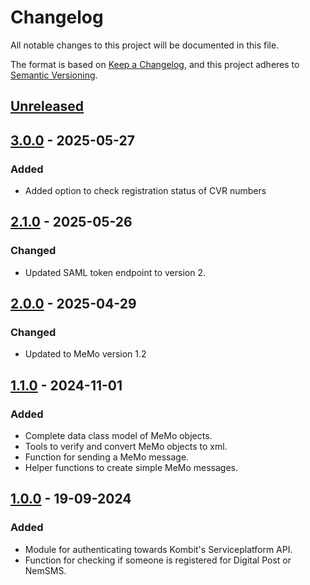# Changelog

All notable changes to this project will be documented in this file.

The format is based on [Keep a Changelog](https://keepachangelog.com/en/1.0.0/),
and this project adheres to [Semantic Versioning](https://semver.org/spec/v2.0.0.html).

## [Unreleased]

## [3.0.0] - 2025-05-27

### Added

- Added option to check registration status of CVR numbers

## [2.1.0] - 2025-05-26

### Changed

- Updated SAML token endpoint to version 2.

## [2.0.0] - 2025-04-29

### Changed

- Updated to MeMo version 1.2

## [1.1.0] - 2024-11-01

### Added

- Complete data class model of MeMo objects.
- Tools to verify and convert MeMo objects to xml.
- Function for sending a MeMo message.
- Helper functions to create simple MeMo messages.

## [1.0.0] - 19-09-2024

### Added

- Module for authenticating towards Kombit's Serviceplatform API.
- Function for checking if someone is registered for Digital Post or NemSMS.

[Unreleased]: https://github.com/itk-dev-rpa/python-serviceplatformen/compare/3.0.0...HEAD
[3.0.0]: https://github.com/itk-dev-rpa/python-serviceplatformen/releases/tag/3.0.0
[2.1.0]: https://github.com/itk-dev-rpa/python-serviceplatformen/releases/tag/2.1.0
[2.0.0]: https://github.com/itk-dev-rpa/python-serviceplatformen/releases/tag/2.0.0
[1.1.0]: https://github.com/itk-dev-rpa/python-serviceplatformen/releases/tag/1.1.0
[1.0.0]: https://github.com/itk-dev-rpa/python-serviceplatformen/releases/tag/1.0.0
